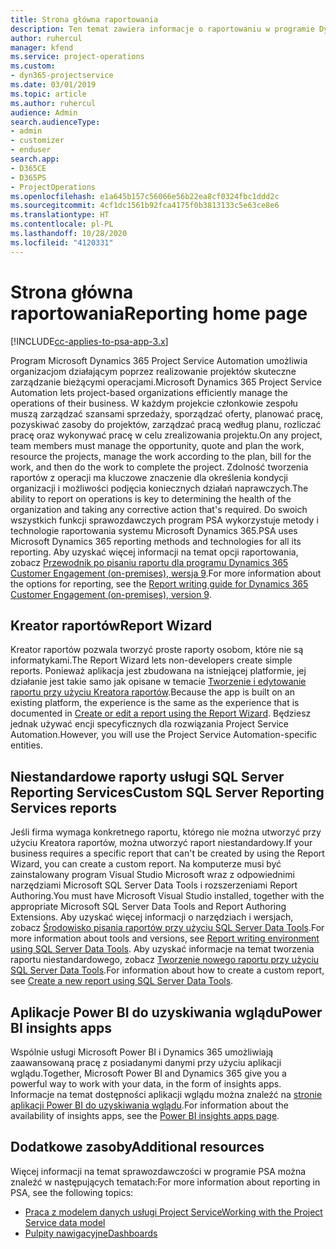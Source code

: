 ```yaml
---
title: Strona główna raportowania
description: Ten temat zawiera informacje o raportowaniu w programie Dynamics 365 Project Service Automation.
author: ruhercul
manager: kfend
ms.service: project-operations
ms.custom:
- dyn365-projectservice
ms.date: 03/01/2019
ms.topic: article
ms.author: ruhercul
audience: Admin
search.audienceType:
- admin
- customizer
- enduser
search.app:
- D365CE
- D365PS
- ProjectOperations
ms.openlocfilehash: e1a645b157c56066e56b22ea8cf0324fbc1ddd2c
ms.sourcegitcommit: 4cf1dc1561b92fca4175f0b3813133c5e63ce8e6
ms.translationtype: HT
ms.contentlocale: pl-PL
ms.lasthandoff: 10/28/2020
ms.locfileid: "4120331"
---
```

# <a name="reporting-home-page"></a><span data-ttu-id="4d25d-103">Strona główna raportowania</span><span class="sxs-lookup"><span data-stu-id="4d25d-103">Reporting home page</span></span>

[!INCLUDE[cc-applies-to-psa-app-3.x](../includes/cc-applies-to-psa-app-3x.md)]

<span data-ttu-id="4d25d-104">Program Microsoft Dynamics 365 Project Service Automation umożliwia organizacjom działającym poprzez realizowanie projektów skuteczne zarządzanie bieżącymi operacjami.</span><span class="sxs-lookup"><span data-stu-id="4d25d-104">Microsoft Dynamics 365 Project Service Automation lets project-based organizations efficiently manage the operations of their business.</span></span> <span data-ttu-id="4d25d-105">W każdym projekcie członkowie zespołu muszą zarządzać szansami sprzedaży, sporządzać oferty, planować pracę, pozyskiwać zasoby do projektów, zarządzać pracą według planu, rozliczać pracę oraz wykonywać pracę w celu zrealizowania projektu.</span><span class="sxs-lookup"><span data-stu-id="4d25d-105">On any project, team members must manage the opportunity, quote and plan the work, resource the projects, manage the work according to the plan, bill for the work, and then do the work to complete the project.</span></span> <span data-ttu-id="4d25d-106">Zdolność tworzenia raportów z operacji ma kluczowe znaczenie dla określenia kondycji organizacji i możliwości podjęcia koniecznych działań naprawczych.</span><span class="sxs-lookup"><span data-stu-id="4d25d-106">The ability to report on operations is key to determining the health of the organization and taking any corrective action that's required.</span></span> <span data-ttu-id="4d25d-107">Do swoich wszystkich funkcji sprawozdawczych program PSA wykorzystuje metody i technologie raportowania systemu Microsoft Dynamics 365.</span><span class="sxs-lookup"><span data-stu-id="4d25d-107">PSA uses Microsoft Dynamics 365 reporting methods and technologies for all its reporting.</span></span> <span data-ttu-id="4d25d-108">Aby uzyskać więcej informacji na temat opcji raportowania, zobacz [Przewodnik po pisaniu raportu dla programu Dynamics 365 Customer Engagement (on-premises), wersja 9](https://docs.microsoft.com/dynamics365/customerengagement/on-premises/analytics/reporting-analytics-with-dynamics-365).</span><span class="sxs-lookup"><span data-stu-id="4d25d-108">For more information about the options for reporting, see the [Report writing guide for Dynamics 365 Customer Engagement (on-premises), version 9](https://docs.microsoft.com/dynamics365/customerengagement/on-premises/analytics/reporting-analytics-with-dynamics-365).</span></span>

## <a name="report-wizard"></a><span data-ttu-id="4d25d-109">Kreator raportów</span><span class="sxs-lookup"><span data-stu-id="4d25d-109">Report Wizard</span></span>

<span data-ttu-id="4d25d-110">Kreator raportów pozwala tworzyć proste raporty osobom, które nie są informatykami.</span><span class="sxs-lookup"><span data-stu-id="4d25d-110">The Report Wizard lets non-developers create simple reports.</span></span> <span data-ttu-id="4d25d-111">Ponieważ aplikacja jest zbudowana na istniejącej platformie, jej działanie jest takie samo jak opisane w temacie [Tworzenie i edytowanie raportu przy użyciu Kreatora raportów](https://docs.microsoft.com/dynamics365/customerengagement/on-premises/basics/create-edit-copy-report-wizard).</span><span class="sxs-lookup"><span data-stu-id="4d25d-111">Because the app is built on an existing platform, the experience is the same as the experience that is documented in [Create or edit a report using the Report Wizard](https://docs.microsoft.com/dynamics365/customerengagement/on-premises/basics/create-edit-copy-report-wizard).</span></span> <span data-ttu-id="4d25d-112">Będziesz jednak używać encji specyficznych dla rozwiązania Project Service Automation.</span><span class="sxs-lookup"><span data-stu-id="4d25d-112">However, you will use the Project Service Automation-specific entities.</span></span>

## <a name="custom-sql-server-reporting-services-reports"></a><span data-ttu-id="4d25d-113">Niestandardowe raporty usługi SQL Server Reporting Services</span><span class="sxs-lookup"><span data-stu-id="4d25d-113">Custom SQL Server Reporting Services reports</span></span>

<span data-ttu-id="4d25d-114">Jeśli firma wymaga konkretnego raportu, którego nie można utworzyć przy użyciu Kreatora raportów, można utworzyć raport niestandardowy.</span><span class="sxs-lookup"><span data-stu-id="4d25d-114">If your business requires a specific report that can't be created by using the Report Wizard, you can create a custom report.</span></span> <span data-ttu-id="4d25d-115">Na komputerze musi być zainstalowany program Visual Studio Microsoft wraz z odpowiednimi narzędziami Microsoft SQL Server Data Tools i rozszerzeniami Report Authoring.</span><span class="sxs-lookup"><span data-stu-id="4d25d-115">You must have Microsoft Visual Studio installed, together with the appropriate Microsoft SQL Server Data Tools and Report Authoring Extensions.</span></span> <span data-ttu-id="4d25d-116">Aby uzyskać więcej informacji o narzędziach i wersjach, zobacz [Środowisko pisania raportów przy użyciu SQL Server Data Tools](https://docs.microsoft.com/dynamics365/customerengagement/on-premises/analytics/report-writing-environment-using-sql-server-data-tools).</span><span class="sxs-lookup"><span data-stu-id="4d25d-116">For more information about tools and versions, see [Report writing environment using SQL Server Data Tools](https://docs.microsoft.com/dynamics365/customerengagement/on-premises/analytics/report-writing-environment-using-sql-server-data-tools).</span></span> <span data-ttu-id="4d25d-117">Aby uzyskać informacje na temat tworzenia raportu niestandardowego, zobacz [Tworzenie nowego raportu przy użyciu SQL Server Data Tools](https://docs.microsoft.com/dynamics365/customerengagement/on-premises/analytics/create-a-new-report-using-sql-server-data-tools).</span><span class="sxs-lookup"><span data-stu-id="4d25d-117">For information about how to create a custom report, see [Create a new report using SQL Server Data Tools](https://docs.microsoft.com/dynamics365/customerengagement/on-premises/analytics/create-a-new-report-using-sql-server-data-tools).</span></span>

## <a name="power-bi-insights-apps"></a><span data-ttu-id="4d25d-118">Aplikacje Power BI do uzyskiwania wglądu</span><span class="sxs-lookup"><span data-stu-id="4d25d-118">Power BI insights apps</span></span>

<span data-ttu-id="4d25d-119">Wspólnie usługi Microsoft Power BI i Dynamics 365 umożliwiają zaawansowaną pracę z posiadanymi danymi przy użyciu aplikacji wglądu.</span><span class="sxs-lookup"><span data-stu-id="4d25d-119">Together, Microsoft Power BI and Dynamics 365 give you a powerful way to work with your data, in the form of insights apps.</span></span> <span data-ttu-id="4d25d-120">Informacje na temat dostępności aplikacji wglądu można znaleźć na [stronie aplikacji Power BI do uzyskiwania wglądu](https://powerbi.microsoft.com/power-bi-insights-apps/).</span><span class="sxs-lookup"><span data-stu-id="4d25d-120">For information about the availability of insights apps, see the [Power BI insights apps page](https://powerbi.microsoft.com/power-bi-insights-apps/).</span></span>


## <a name="additional-resources"></a><span data-ttu-id="4d25d-121">Dodatkowe zasoby</span><span class="sxs-lookup"><span data-stu-id="4d25d-121">Additional resources</span></span>
<span data-ttu-id="4d25d-122">Więcej informacji na temat sprawozdawczości w programie PSA można znaleźć w następujących tematach:</span><span class="sxs-lookup"><span data-stu-id="4d25d-122">For more information about reporting in PSA, see the following topics:</span></span>

- [<span data-ttu-id="4d25d-123">Praca z modelem danych usługi Project Service</span><span class="sxs-lookup"><span data-stu-id="4d25d-123">Working with the Project Service data model</span></span>](reports-working-project-service-data-model.md)
- [<span data-ttu-id="4d25d-124">Pulpity nawigacyjne</span><span class="sxs-lookup"><span data-stu-id="4d25d-124">Dashboards</span></span>](reports-dashboards.md)

